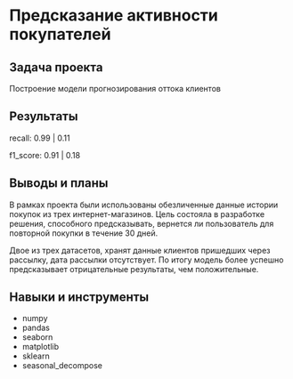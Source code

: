 # Предсказание активности покупателей

## Задача проекта 
Построение модели прогнозирования оттока клиентов 
## Результаты 
recall: 0.99 | 0.11

f1_score: 0.91 | 0.18

## Выводы и планы
В рамках проекта были использованы обезличенные данные истории покупок из трех интернет-магазинов. Цель состояла в разработке решения, способного предсказывать, вернется ли пользователь для повторной покупки в течение 30 дней.

Двое из трех датасетов, хранят данные клиентов пришедших через рассылку, дата рассылки отсутствует. 
По итогу модель более успешно предсказывает отрицательные результаты, чем положительные.

## Навыки и инструменты
- numpy
- pandas
- seaborn
- matplotlib
- sklearn
- seasonal_decompose
  
